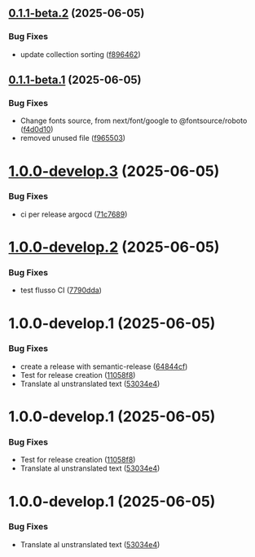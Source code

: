## [0.1.1-beta.2](https://github.com/apercky/documinds/compare/v0.1.1-beta.1...v0.1.1-beta.2) (2025-06-05)


### Bug Fixes

* update collection sorting ([f896462](https://github.com/apercky/documinds/commit/f8964626c3627b461b4bff8bf908003c2b84a004))

## [0.1.1-beta.1](https://github.com/apercky/documinds/compare/v0.1.0...v0.1.1-beta.1) (2025-06-05)


### Bug Fixes

* Change fonts source, from next/font/google to @fontsource/roboto ([f4d0d10](https://github.com/apercky/documinds/commit/f4d0d106c4e038eb413b26448eff05a0749e133f))
* removed unused file ([f965503](https://github.com/apercky/documinds/commit/f9655032aa4c55054e8ca73783e3cc6e8ab91ab1))

# [1.0.0-develop.3](https://github.com/apercky/documinds/compare/v1.0.0-develop.2...v1.0.0-develop.3) (2025-06-05)


### Bug Fixes

* ci per release argocd ([71c7689](https://github.com/apercky/documinds/commit/71c7689233ea7b8dd3a69d242829fcec5460382a))

# [1.0.0-develop.2](https://github.com/apercky/documinds/compare/v1.0.0-develop.1...v1.0.0-develop.2) (2025-06-05)


### Bug Fixes

* test flusso CI ([7790dda](https://github.com/apercky/documinds/commit/7790ddafcaccefa803cab72b26c79abc29f18a3a))

# 1.0.0-develop.1 (2025-06-05)


### Bug Fixes

* create a release with semantic-release ([64844cf](https://github.com/apercky/documinds/commit/64844cfcc5dcd80dae0476f77991d73d0573bd94))
* Test for release creation ([11058f8](https://github.com/apercky/documinds/commit/11058f8baca0a755f8f1cebe8b06cd757ccd8bb9))
* Translate al unstranslated text ([53034e4](https://github.com/apercky/documinds/commit/53034e4a8ab39e4ef3e918e10f49504bd1ed3ce5))

# 1.0.0-develop.1 (2025-06-05)


### Bug Fixes

* Test for release creation ([11058f8](https://github.com/apercky/documinds/commit/11058f8baca0a755f8f1cebe8b06cd757ccd8bb9))
* Translate al unstranslated text ([53034e4](https://github.com/apercky/documinds/commit/53034e4a8ab39e4ef3e918e10f49504bd1ed3ce5))

# 1.0.0-develop.1 (2025-06-05)


### Bug Fixes

* Translate al unstranslated text ([53034e4](https://github.com/apercky/documinds/commit/53034e4a8ab39e4ef3e918e10f49504bd1ed3ce5))
